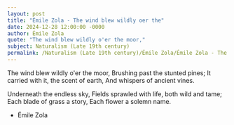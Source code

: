 ```yaml
---
layout: post
title: "Émile Zola - The wind blew wildly oer the"
date: 2024-12-28 12:00:00 -0000
author: Émile Zola
quote: "The wind blew wildly o'er the moor,"
subject: Naturalism (Late 19th century)
permalink: /Naturalism (Late 19th century)/Émile Zola/Émile Zola - The wind blew wildly oer the
---
```


The wind blew wildly o'er the moor,
Brushing past the stunted pines;
It carried with it, the scent of earth,
And whispers of ancient vines.

Underneath the endless sky,
Fields sprawled with life, both wild and tame;
Each blade of grass a story,
Each flower a solemn name.

- Émile Zola
